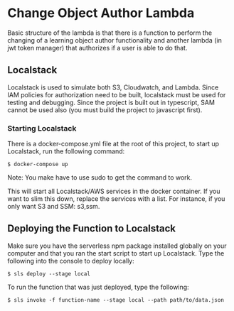 # Change Object Author Lambda

Basic structure of the lambda is that there is a function to perform the changing of a learning object author functionality and another lambda (in jwt token manager) that authorizes if a user is able to do that.

## Localstack

Localstack is used to simulate both S3, Cloudwatch, and Lambda.  Since IAM policies for authorization need to be built, localstack must be used for testing and debugging.  Since the project is built out in typescript, SAM cannot be used also (you must build the project to javascript first).

### Starting Localstack

There is a docker-compose.yml file at the root of this project, to start up Localstack, run the following command:

```
$ docker-compose up
```

Note: You make have to use sudo to get the command to work.

This will start all Localstack/AWS services in the docker container.  If you want to slim this down, replace the services with a list.  For instance, if you only want S3 and SSM: s3,ssm.

## Deploying the Function to Localstack

Make sure you have the serverless npm package installed globally on your computer and that you ran the start script to start up Localstack.  Type the following into the console to deploy locally:

```
$ sls deploy --stage local
```

To run the function that was just deployed, type the following:

```
$ sls invoke -f function-name --stage local --path path/to/data.json
```